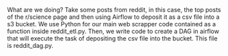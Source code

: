 What are we doing?
Take some posts from reddit, in this case, the top posts of the r/science page and then using Airflow to deposit it as a csv file into a s3 bucket. We use Python for our main web scrapper code contained as a function inside reddit_etl.py.
Then, we write code to create a DAG in airflow that will execute the task of depositing the csv file into the bucket. This file is reddit_dag.py.
